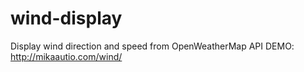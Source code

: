 # wind-display
Display wind direction and speed from OpenWeatherMap API
DEMO: http://mikaautio.com/wind/
